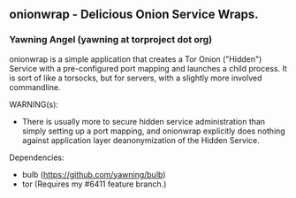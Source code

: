 ## onionwrap - Delicious Onion Service Wraps.
### Yawning Angel (yawning at torproject dot org)

onionwrap is a simple application that creates a Tor Onion ("Hidden")
Service with a pre-configured port mapping and launches a child process.
It is sort of like a torsocks, but for servers, with a slightly more involved
commandline.

WARNING(s):
 * There is usually more to secure hidden service administration than simply
   setting up a port mapping, and onionwrap explicitly does nothing against
   application layer deanonymization of the Hidden Service.

Dependencies:
 * bulb (https://github.com/yawning/bulb)
 * tor (Requires my #6411 feature branch.)
